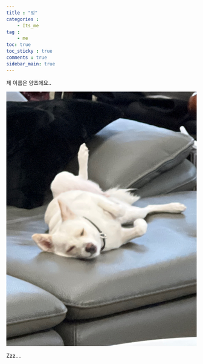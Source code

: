 ```yaml
---
title : "멍"
categories :
    - Its_me
tag :
    - me
toc: true
toc_sticky : true
comments : true
sidebar_main: true
---
```


제 이름은 양초에요..



![IMG_3146](../images/2022-09-03-Dog/IMG_3146.JPG)

Zzz....